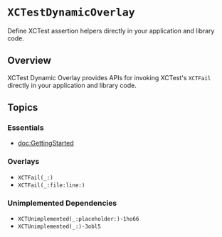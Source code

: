# ``XCTestDynamicOverlay``

Define XCTest assertion helpers directly in your application and library code.

## Overview

XCTest Dynamic Overlay provides APIs for invoking XCTest's `XCTFail` directly in your application and library code.

## Topics

### Essentials

- <doc:GettingStarted>

### Overlays

- ``XCTFail(_:)``
- ``XCTFail(_:file:line:)``

### Unimplemented Dependencies

- ``XCTUnimplemented(_:placeholder:)-1ho66``
- ``XCTUnimplemented(_:)-3obl5``
